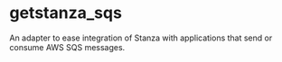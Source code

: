 # getstanza_sqs

An adapter to ease integration of Stanza with applications that send or consume
AWS SQS messages.
